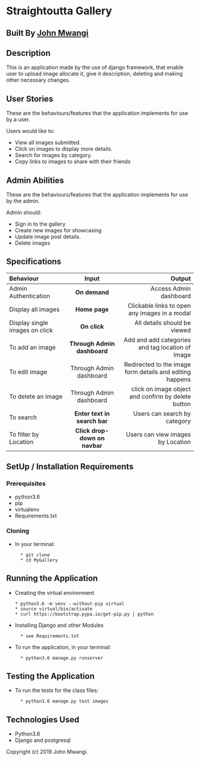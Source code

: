 # Straightoutta Gallery


## Built By [John Mwangi]()

## Description
This is an application made by the use of django framework, that enable user to upload image allocate it, give it description, deleting and making other necessary changes.

## User Stories
These are the behaviours/features that the application implements for use by a user.

Users would like to:
* View all images submitted.
* Click on images to display more details.
* Search for images by category.
* Copy links to images to share with their friends

## Admin Abilities
These are the behaviours/features that the application implements for use by the admin.

Admin should:
* Sign in to the gallery
* Create new images for showcasing
* Update image post details.
* Delete images


## Specifications
| Behaviour | Input | Output |
| :---------------- | :---------------: | ------------------: |
| Admin Authentication | **On demand** | Access Admin dashboard |
| Display all images | **Home page** | Clickable links to open any images in a modal |
| Display single images on click | **On  click** | All details should be viewed|
| To add an image  | **Through Admin dashboard** | Add and add categories and tag location of Image|
| To edit image  | Through Admin dashboard | Redirected to the  image form details and editing happens|
| To delete an image  | Through Admin dashboard | click on image object and confirm by delete button|
| To search  | **Enter text in search bar** | Users can search by category|
| To filter by Location  | **Click drop-down on navbar** | Users can view images by Location|


## SetUp / Installation Requirements
### Prerequisites
* python3.6
* pip
* virtualenv
* Requirements.txt

### Cloning
* In your terminal:

        * git clone
        * cd MyGallery

## Running the Application
* Creating the virtual environment

      * python3.6 -m venv --without-pip virtual
      * source virtual/bin/activate
      * curl https://bootstrap.pypa.io/get-pip.py | python

* Installing Django and other Modules

        * see Requirements.txt

* To run the application, in your terminal:

        * python3.6 manage.py runserver

## Testing the Application
* To run the tests for the class files:

        * python3.6 manage.py test images

## Technologies Used
* Python3.6
* Django and postgresql

Copyright (c) 2019 John Mwangi.
